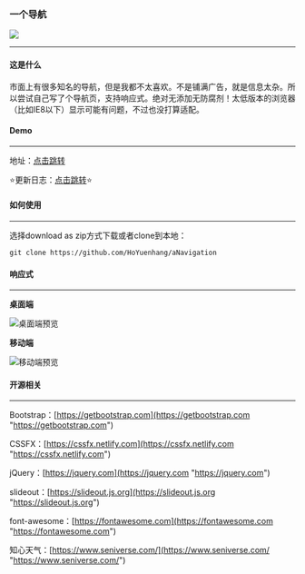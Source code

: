 ### 一个导航

![](https://img.shields.io/badge/version-4.1.2-red)

------------
#### 这是什么

市面上有很多知名的导航，但是我都不太喜欢。不是铺满广告，就是信息太杂。所以尝试自己写了个导航页，支持响应式。绝对无添加无防腐剂！太低版本的浏览器（比如IE8以下）显示可能有问题，不过也没打算适配。

#### Demo

------------

地址：[点击跳转](https://nav.kksan.top/)

⭐更新日志：[点击跳转](https://kksan.top/f5404b68deeb4634b39dac0bc67ec693)⭐

#### 如何使用

------------

选择download as zip方式下载或者clone到本地：
```
git clone https://github.com/HoYuenhang/aNavigation
```

#### 响应式

------------

**桌面端**

![桌面端预览](https://s1.ax1x.com/2020/03/13/8MV3uT.png)

**移动端**

![移动端预览](https://s1.ax1x.com/2020/03/14/8MV6Ve.jpg)


#### 开源相关

------------

Bootstrap：[https://getbootstrap.com](https://getbootstrap.com "https://getbootstrap.com")

CSSFX：[https://cssfx.netlify.com](https://cssfx.netlify.com "https://cssfx.netlify.com")

jQuery：[https://jquery.com](https://jquery.com "https://jquery.com")

slideout：[https://slideout.js.org](https://slideout.js.org "https://slideout.js.org")

font-awesome：[https://fontawesome.com](https://fontawesome.com "https://fontawesome.com")

知心天气：[https://www.seniverse.com/](https://www.seniverse.com/ "https://www.seniverse.com/")
